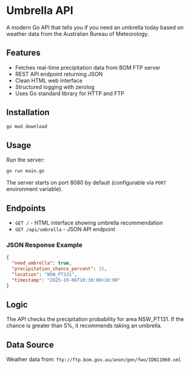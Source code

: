 # Umbrella API

A modern Go API that tells you if you need an umbrella today based on weather data from the Australian Bureau of Meteorology.

## Features

- Fetches real-time precipitation data from BOM FTP server
- REST API endpoint returning JSON
- Clean HTML web interface
- Structured logging with zerolog
- Uses Go standard library for HTTP and FTP

## Installation

```bash
go mod download
```

## Usage

Run the server:

```bash
go run main.go
```

The server starts on port 8080 by default (configurable via `PORT` environment variable).

## Endpoints

- `GET /` - HTML interface showing umbrella recommendation
- `GET /api/umbrella` - JSON API endpoint

### JSON Response Example

```json
{
  "need_umbrella": true,
  "precipitation_chance_percent": 15,
  "location": "NSW_PT131",
  "timestamp": "2025-10-06T10:30:00+10:00"
}
```

## Logic

The API checks the precipitation probability for area NSW_PT131. If the chance is greater than 5%, it recommends taking an umbrella.

## Data Source

Weather data from: `ftp://ftp.bom.gov.au/anon/gen/fwo/IDN11060.xml`
